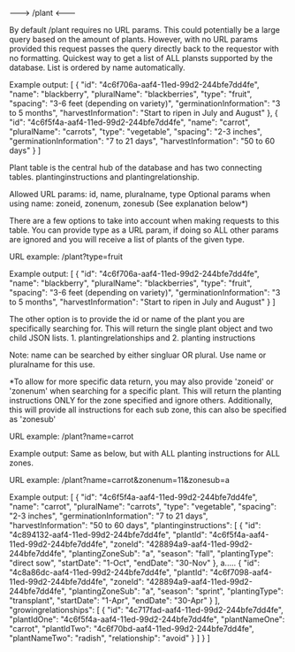 ---> /plant <---

By default /plant requires no URL params. This could potentially be a large query based on the amount of plants. However, with no URL params provided this request passes the query directly back to the requestor with no formatting. Quickest way to get a list of ALL plansts supported by the database. List is ordered by name automatically.

Example output:
[
    {
        "id": "4c6f706a-aaf4-11ed-99d2-244bfe7dd4fe",
        "name": "blackberry",
        "pluralName": "blackberries",
        "type": "fruit",
        "spacing": "3-6 feet (depending on variety)",
        "germinationInformation": "3 to 5 months",
        "harvestInformation": "Start to ripen in July and August"
    },
    {
        "id": "4c6f5f4a-aaf4-11ed-99d2-244bfe7dd4fe",
        "name": "carrot",
        "pluralName": "carrots",
        "type": "vegetable",
        "spacing": "2-3 inches",
        "germinationInformation": "7 to 21 days",
        "harvestInformation": "50 to 60 days"
    }
]

Plant table is the central hub of the database and has two connecting tables. plantinginstructions and plantingrelationship.

Allowed URL params: id, name, pluralname, type
Optional params when using name: zoneid, zonenum, zonesub (See explanation below*)

There are a few options to take into account when making requests to this table. You can provide type as a URL param, if doing so ALL other params are ignored and you will receive a list of plants of the given type.

URL example: /plant?type=fruit

Example output:
[
    {
        "id": "4c6f706a-aaf4-11ed-99d2-244bfe7dd4fe",
        "name": "blackberry",
        "pluralName": "blackberries",
        "type": "fruit",
        "spacing": "3-6 feet (depending on variety)",
        "germinationInformation": "3 to 5 months",
        "harvestInformation": "Start to ripen in July and August"
    }
]

The other option is to provide the id or name of the plant you are specifically searching for. This will return the single plant object and two child JSON lists. 1. plantingrelationships and 2. planting instructions

Note: name can be searched by either singluar OR plural. Use name or pluralname for this use.

*To allow for more specific data return, you may also provide 'zoneid' or 'zonenum' when searching for a specific plant. This will return the planting instructions ONLY for the zone specified and ignore others. Additionally, this will provide all instructions for each sub zone, this can also be specified as 'zonesub'

URL example: /plant?name=carrot

Example output:
Same as below, but with ALL planting instructions for ALL zones.


URL example: /plant?name=carrot&zonenum=11&zonesub=a

Example output:
[
    {
        "id": "4c6f5f4a-aaf4-11ed-99d2-244bfe7dd4fe",
        "name": "carrot",
        "pluralName": "carrots",
        "type": "vegetable",
        "spacing": "2-3 inches",
        "germinationInformation": "7 to 21 days",
        "harvestInformation": "50 to 60 days",
        "plantinginstructions": [
            {
                "id": "4c894132-aaf4-11ed-99d2-244bfe7dd4fe",
                "plantId": "4c6f5f4a-aaf4-11ed-99d2-244bfe7dd4fe",
                "zoneId": "428894a9-aaf4-11ed-99d2-244bfe7dd4fe",
                "plantingZoneSub": "a",
                "season": "fall",
                "plantingType": "direct sow",
                "startDate": "1-Oct",
                "endDate": "30-Nov"
            },
          a.....
            {
                "id": "4c8a86dc-aaf4-11ed-99d2-244bfe7dd4fe",
                "plantId": "4c6f7098-aaf4-11ed-99d2-244bfe7dd4fe",
                "zoneId": "428894a9-aaf4-11ed-99d2-244bfe7dd4fe",
                "plantingZoneSub": "a",
                "season": "sprint",
                "plantingType": "transplant",
                "startDate": "1-Apr",
                "endDate": "30-Apr"
            }
        ],
        "growingrelationships": [
            {
                "id": "4c717fad-aaf4-11ed-99d2-244bfe7dd4fe",
                "plantIdOne": "4c6f5f4a-aaf4-11ed-99d2-244bfe7dd4fe",
                "plantNameOne": "carrot",
                "plantIdTwo": "4c6f70bd-aaf4-11ed-99d2-244bfe7dd4fe",
                "plantNameTwo": "radish",
                "relationship": "avoid"
            }
        ]
    }
]